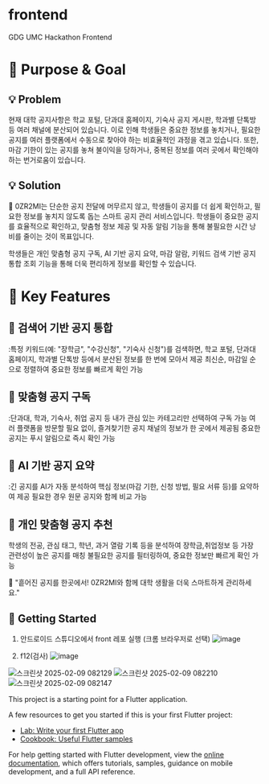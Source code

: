 # frontend

GDG UMC Hackathon Frontend


# 📌 Purpose & Goal
## 💡 Problem
현재 대학 공지사항은 학교 포털, 단과대 홈페이지, 기숙사 공지 게시판, 학과별 단톡방 등 여러 채널에 분산되어 있습니다.
이로 인해 학생들은 중요한 정보를 놓치거나, 필요한 공지를 여러 플랫폼에서 수동으로 찾아야 하는 비효율적인 과정을 겪고 있습니다.
또한, 마감 기한이 있는 공지를 놓쳐 불이익을 당하거나, 중복된 정보를 여러 곳에서 확인해야 하는 번거로움이 있습니다.

## 💡 Solution
📢 0ZR2MI는 단순한 공지 전달에 머무르지 않고, 학생들이 공지를 더 쉽게 확인하고, 필요한 정보를 놓치지 않도록 돕는 스마트 공지 관리 서비스입니다.
학생들이 중요한 공지를 효율적으로 확인하고, 맞춤형 정보 제공 및 자동 알림 기능을 통해 불필요한 시간 낭비를 줄이는 것이 목표입니다.

학생들은 개인 맞춤형 공지 구독, AI 기반 공지 요약, 마감 알람, 키워드 검색 기반 공지 통합 조회 기능을 통해 더욱 편리하게 정보를 확인할 수 있습니다.




# 📌 Key Features

## 🔎 검색어 기반 공지 통합
:특정 키워드(예: "장학금", "수강신청", "기숙사 신청")를 검색하면, 학교 포털, 단과대 홈페이지, 학과별 단톡방 등에서 분산된 정보를 한 번에 모아서 제공
최신순, 마감일 순으로 정렬하여 중요한 정보를 빠르게 확인 가능

## 🔎 맞춤형 공지 구독
:단과대, 학과, 기숙사, 취업 공지 등 내가 관심 있는 카테고리만 선택하여 구독 가능
여러 플랫폼을 방문할 필요 없이, 즐겨찾기한 공지 채널의 정보가 한 곳에서 제공됨
중요한 공지는 푸시 알림으로 즉시 확인 가능

## 🔎 AI 기반 공지 요약
:긴 공지를 AI가 자동 분석하여 핵심 정보(마감 기한, 신청 방법, 필요 서류 등)를 요약하여 제공
필요한 경우 원문 공지와 함께 비교 가능

## 🔎 개인 맞춤형 공지 추천
학생의 전공, 관심 태그, 학년, 과거 열람 기록 등을 분석하여 장학금,취업정보 등 가장 관련성이 높은 공지를 매칭
불필요한 공지를 필터링하여, 중요한 정보만 빠르게 확인 가능

🚀 "흩어진 공지를 한곳에서! 0ZR2MI와 함께 대학 생활을 더욱 스마트하게 관리하세요." 

## 📌 Getting Started
1. 안드로이드 스튜디오에서 front 레포 실행 (크롬 브라우저로 선택)
![image](https://github.com/user-attachments/assets/e640a703-93a5-4404-b733-b03b06fa2dc2)

2. f12(검사)
![image](https://github.com/user-attachments/assets/cdf32e01-0897-46b4-99d2-5621b7054c52)


![스크린샷 2025-02-09 082129](https://github.com/user-attachments/assets/66259fa5-261d-403d-9ead-35feae119135)
![스크린샷 2025-02-09 082210](https://github.com/user-attachments/assets/1530d639-b447-4bdb-b96a-581d6d4a6d5f)
![스크린샷 2025-02-09 082147](https://github.com/user-attachments/assets/d78ba23b-0f2f-4d1b-b888-65dfcc3dc642)


This project is a starting point for a Flutter application.

A few resources to get you started if this is your first Flutter project:

- [Lab: Write your first Flutter app](https://docs.flutter.dev/get-started/codelab)
- [Cookbook: Useful Flutter samples](https://docs.flutter.dev/cookbook)

For help getting started with Flutter development, view the
[online documentation](https://docs.flutter.dev/), which offers tutorials,
samples, guidance on mobile development, and a full API reference.
